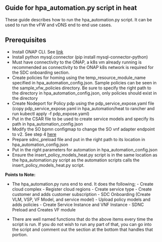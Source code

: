 ## Guide for hpa_automation.py script in heat

These guide describes how to run the hpa_automation.py script. It can be used to run the vFW and vDNS end to end use cases.

## Prerequisites

 - Install ONAP CLI. See [link](https://onap.readthedocs.io/en/dublin/submodules/cli.git/docs/installation_guide.html)
 - Install python mysql.connector (pip install mysql-connector-python)
 - Must have connectivity to the ONAP, a k8s vm already running is recommended as connectivity to the ONAP k8s network is required for the SDC onboarding section.
 - Create policies for homing using the temp_resource_module_name specified in hpa_automation_config.json. Sample policies can be seen in the sample_vfw_policies directory. Be sure to specify the right path to the directory in hpa_automation_config.json, only policies should exist in the directory
 - Create Nodeport for Policy pdp using the pdp_service_expose.yaml file (copy pdp_service_expose.yaml in hpa_automation/heat to rancher and run kubectl apply -f pdp_expose.yaml)
 - Put in the CSAR file to be used to create service models and specify its path in hpa_automation_config.json
 - Modify the SO bpmn configmap to change the SO vnf adapter endpoint to v2. See step 4 [here](https://onap.readthedocs.io/en/casablanca/submodules/integration.git/docs/docs_vfwHPA.html#docs-vfw-hpa)
 - Prepare sdnc_preload file and put in the right path to its location in hpa_automation_config.json 
 - Put in the right parameters for automation in hpa_automation_config.json
 - Ensure the insert_policy_models_heat.py script is in the same location as the hpa_automation.py script as the automation scripts calls the insert_policy_models_heat.py script.

**Points to Note:**
 - The hpa_automation.py runs end to end. It does the following;
          - Create cloud complex
          - Register cloud regions
          - Create service type
          - Create customer and adds customer subscription
          - SDC Onboarding (Create VLM, VSP, VF Model, and service model)
          - Upload policy models and adds policies
          - Create Service Instance and VNF Instance
          - SDNC Preload and Creates VF module
          
 - There are well named functions that do the above items every time the script is run. If you do not wish to run any part of that, you can go into the script and comment out the section at the bottom that handles that portion.
